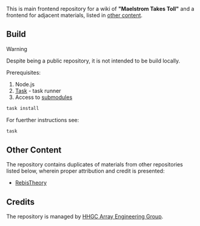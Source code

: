 This is main frontend repository for a wiki of __"Maelstrom Takes Toll"__ and a frontend for adjacent materials, listed in [other content](#other-content).

## Build

> [!WARNING]
> Despite being a public repository, it is not intended to be build locally.

Prerequisites:

1. Node.js
2. [Task](https://taskfule.dev) - task runner
3. Access to [submodules](.gitmodules)

```sh
task install
```

For fuerther instructions see:

```sh
task
```

## Other Content

The repository contains duplicates of materials from other repositories listed below, wherein proper attribution and credit is presented:

- [RebisTheory](https://github.com/ironkayman/RebisTheory)

## Credits

The repository is managed by [HHGC Array Engineering Group](http://lorikayman.github.io/company).
